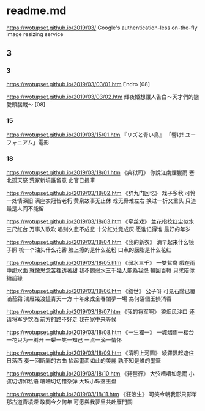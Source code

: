 # readme.md
https://wotupset.github.io/2019/03/
Google's authentication-less on-the-fly image resizing service
## 3 
### 3
https://wotupset.github.io/2019/03/03/01.htm
Endro [08]

https://wotupset.github.io/2019/03/03/02.htm
輝夜姬想讓人告白～天才們的戀愛頭腦戰～ [08]

### 15
https://wotupset.github.io/2019/03/15/01.htm 
『リズと青い鳥』
「響け! ユーフォニアム」電影

### 18
https://wotupset.github.io/2019/03/18/01.htm 
《典狱司》
你說江南煙朧雨 
塞北孤天祭 
荒冢新墳誰留意 
史官已提筆

https://wotupset.github.io/2019/03/18/02.htm 
《辞九门回忆》 
戏子多秋
可怜一处情深旧
满座衣冠皆老朽
黄泉故事无止休
戏无骨难左右
换过一折又重头
只道最是人间不能留


https://wotupset.github.io/2019/03/18/03.htm 
《牵丝戏》
兰花指捻红尘似水
三尺红台 万事入歌吹
唱别久悲不成悲 十分红处竟成灰
愿谁记得谁 最好的年岁
  
  
https://wotupset.github.io/2019/03/18/04.htm 
《我的新衣》
清早起来什么镜子照
梳一个油头什么花香
脸上擦的是什么花粉
口点的胭脂是什么花红


https://wotupset.github.io/2019/03/18/05.htm 
《弱水三千》
一雙鴛鴦 戲在雨中那水面
就像思念苦裡透著甜
我不問弱水三千幾人能為我怨
輪回百轉 只求陪你續前緣

https://wotupset.github.io/2019/03/18/06.htm 
《叙世》
公子呀
可見石階已覆滿苔霜
鴻雁幾渡這青天一方
十年來成全春閨夢一場
為何落個玉損消香


https://wotupset.github.io/2019/03/18/07.htm 
《我的将军啊》
狼烟风沙口
还请将军少饮酒
前方的路不好走
我在家中来等候


https://wotupset.github.io/2019/03/18/08.htm 
《一生獨一》
一城烟雨一楼台
一花只为一树开
一颦一笑一知己
一点一滴一情怀

https://wotupset.github.io/2019/03/18/09.htm 
《清明上河圖》
綾羅飄起遮住日落西
奏一回斷腸的古曲
抬起畫面如此的美麗
孰不知是誰的墨筆

https://wotupset.github.io/2019/03/18/10.htm 
《琵琶行》
大弦嘈嘈如急雨
小弦切切如私语
嘈嘈切切错杂弹
大珠小珠落玉盘


https://wotupset.github.io/2019/03/18/11.htm 
《狂浪生》
可笑今朝我形只影單
那古道青墳煙
敢問今夕何年
可愿與我夢里共赴雁門關
